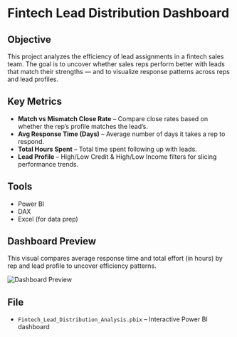 # Fintech Lead Distribution Dashboard

## Objective  
This project analyzes the efficiency of lead assignments in a fintech sales team. The goal is to uncover whether sales reps perform better with leads that match their strengths — and to visualize response patterns across reps and lead profiles.

## Key Metrics  
- **Match vs Mismatch Close Rate** – Compare close rates based on whether the rep’s profile matches the lead’s.
- **Avg Response Time (Days)** – Average number of days it takes a rep to respond.
- **Total Hours Spent** – Total time spent following up with leads.
- **Lead Profile** – High/Low Credit & High/Low Income filters for slicing performance trends.

## Tools  
- Power BI  
- DAX  
- Excel (for data prep)

## Dashboard Preview  
This visual compares average response time and total effort (in hours) by rep and lead profile to uncover efficiency patterns.

![Dashboard Preview](./dashboard-preview.png)

## File  
- `Fintech_Lead_Distribution_Analysis.pbix` – Interactive Power BI dashboard

